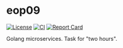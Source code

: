 # eop09

[![License][license-badge]][license-link]
[![CI][ci-badge]][ci-link]
[![Report Card][report-badge]][report-link]

Golang microservices. Task for "two hours".

[license-badge]: https://img.shields.io/:license-MIT-green.svg
[license-link]: https://opensource.org/licenses/MIT
[ci-badge]: https://github.com/Alma-media/eop09/workflows/.github/workflows/tests.yaml/badge.svg
[ci-link]: https://github.com/Alma-media/eop09/actions
[report-badge]: https://goreportcard.com/badge/github.com/Alma-media/eop09
[report-link]: https://goreportcard.com/report/github.com/Alma-media/eop09

